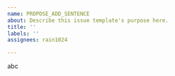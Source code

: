 ```yaml
---
name: PROPOSE_ADD_SENTENCE
about: Describe this issue template's purpose here.
title: ''
labels: ''
assignees: rain1024

---
```


abc

